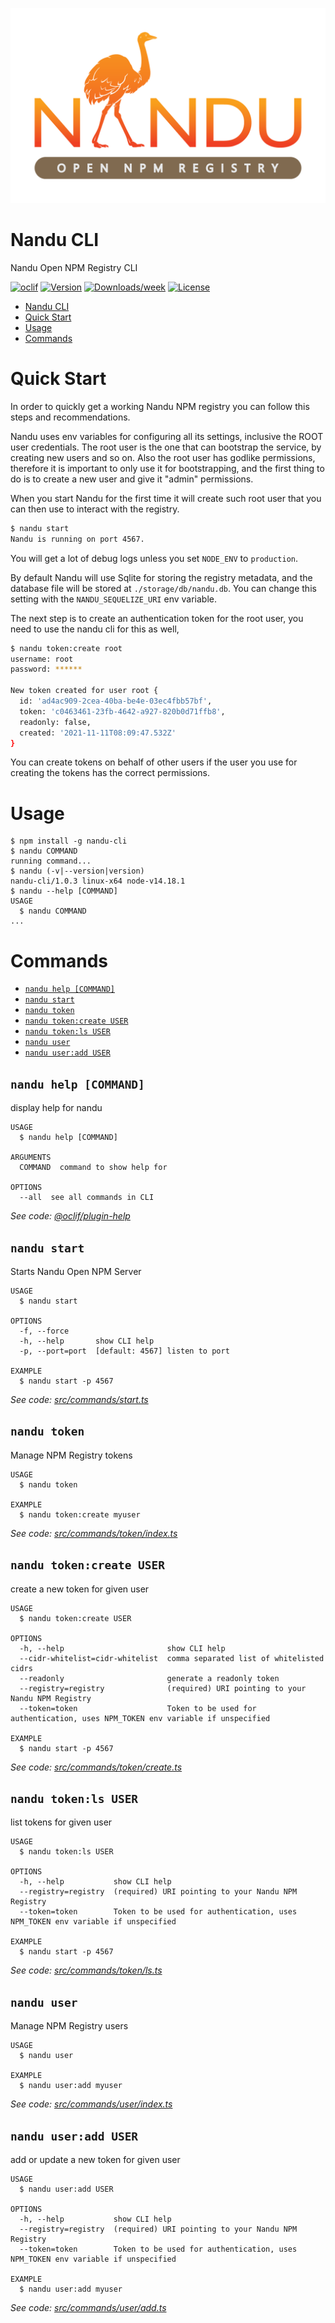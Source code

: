 
![nandu](https://github.com/taskforcesh/nandu/blob/assets/nandu.png?raw=true)

# Nandu CLI

Nandu Open NPM Registry CLI

[![oclif](https://img.shields.io/badge/cli-oclif-brightgreen.svg)](https://oclif.io)
[![Version](https://img.shields.io/npm/v/nandu-cli.svg)](https://npmjs.org/package/nandu-cli)
[![Downloads/week](https://img.shields.io/npm/dw/nandu-cli.svg)](https://npmjs.org/package/nandu-cli)
[![License](https://img.shields.io/npm/l/nandu-cli.svg)](https://github.com/taskforcesh/nandu-cli/blob/master/package.json)

<!-- toc -->
* [Nandu CLI](#nandu-cli)
* [Quick Start](#quick-start)
* [Usage](#usage)
* [Commands](#commands)
<!-- tocstop -->

# Quick Start

In order to quickly get a working Nandu NPM registry you can follow this steps and recommendations.

Nandu uses env variables for configuring all its settings, inclusive the ROOT user credentials. The root
user is the one that can bootstrap the service, by creating new users and so on. Also the root user
has godlike permissions, therefore it is important to only use it for bootstrapping, and the first thing to
do is to create a new user and give it "admin" permissions.

When you start Nandu for the first time it will create such root user that you can then use to interact with the
registry. 

```bash
$ nandu start
Nandu is running on port 4567.
```

You will get a lot of debug logs unless you set ```NODE_ENV``` to ```production```.

By default Nandu will use Sqlite for storing the registry metadata, and the database file will be
stored at ```./storage/db/nandu.db```. You can change this setting with the ```NANDU_SEQUELIZE_URI``` env
variable.

The next step is to create an authentication token for the root user, you need to use the nandu cli for this as well,

```bash
$ nandu token:create root
username: root
password: ******

New token created for user root {
  id: 'ad4ac909-2cea-40ba-be4e-03ec4fbb57bf',
  token: 'c0463461-23fb-4642-a927-820b0d71ffb8',
  readonly: false,
  created: '2021-11-11T08:09:47.532Z'
}
```

You can create tokens on behalf of other users if the user you use for creating the tokens has the correct permissions.





# Usage

<!-- usage -->
```sh-session
$ npm install -g nandu-cli
$ nandu COMMAND
running command...
$ nandu (-v|--version|version)
nandu-cli/1.0.3 linux-x64 node-v14.18.1
$ nandu --help [COMMAND]
USAGE
  $ nandu COMMAND
...
```
<!-- usagestop -->

# Commands

<!-- commands -->
* [`nandu help [COMMAND]`](#nandu-help-command)
* [`nandu start`](#nandu-start)
* [`nandu token`](#nandu-token)
* [`nandu token:create USER`](#nandu-tokencreate-user)
* [`nandu token:ls USER`](#nandu-tokenls-user)
* [`nandu user`](#nandu-user)
* [`nandu user:add USER`](#nandu-useradd-user)

## `nandu help [COMMAND]`

display help for nandu

```
USAGE
  $ nandu help [COMMAND]

ARGUMENTS
  COMMAND  command to show help for

OPTIONS
  --all  see all commands in CLI
```

_See code: [@oclif/plugin-help](https://github.com/oclif/plugin-help/blob/v3.2.4/src/commands/help.ts)_

## `nandu start`

Starts Nandu Open NPM Server

```
USAGE
  $ nandu start

OPTIONS
  -f, --force
  -h, --help       show CLI help
  -p, --port=port  [default: 4567] listen to port

EXAMPLE
  $ nandu start -p 4567
```

_See code: [src/commands/start.ts](https://github.com/taskforcesh/nandu-cli/blob/v1.0.3/src/commands/start.ts)_

## `nandu token`

Manage NPM Registry tokens

```
USAGE
  $ nandu token

EXAMPLE
  $ nandu token:create myuser
```

_See code: [src/commands/token/index.ts](https://github.com/taskforcesh/nandu-cli/blob/v1.0.3/src/commands/token/index.ts)_

## `nandu token:create USER`

create a new token for given user

```
USAGE
  $ nandu token:create USER

OPTIONS
  -h, --help                       show CLI help
  --cidr-whitelist=cidr-whitelist  comma separated list of whitelisted cidrs
  --readonly                       generate a readonly token
  --registry=registry              (required) URI pointing to your Nandu NPM Registry
  --token=token                    Token to be used for authentication, uses NPM_TOKEN env variable if unspecified

EXAMPLE
  $ nandu start -p 4567
```

_See code: [src/commands/token/create.ts](https://github.com/taskforcesh/nandu-cli/blob/v1.0.3/src/commands/token/create.ts)_

## `nandu token:ls USER`

list tokens for given user

```
USAGE
  $ nandu token:ls USER

OPTIONS
  -h, --help           show CLI help
  --registry=registry  (required) URI pointing to your Nandu NPM Registry
  --token=token        Token to be used for authentication, uses NPM_TOKEN env variable if unspecified

EXAMPLE
  $ nandu start -p 4567
```

_See code: [src/commands/token/ls.ts](https://github.com/taskforcesh/nandu-cli/blob/v1.0.3/src/commands/token/ls.ts)_

## `nandu user`

Manage NPM Registry users

```
USAGE
  $ nandu user

EXAMPLE
  $ nandu user:add myuser
```

_See code: [src/commands/user/index.ts](https://github.com/taskforcesh/nandu-cli/blob/v1.0.3/src/commands/user/index.ts)_

## `nandu user:add USER`

add or update a new token for given user

```
USAGE
  $ nandu user:add USER

OPTIONS
  -h, --help           show CLI help
  --registry=registry  (required) URI pointing to your Nandu NPM Registry
  --token=token        Token to be used for authentication, uses NPM_TOKEN env variable if unspecified

EXAMPLE
  $ nandu user:add myuser
```

_See code: [src/commands/user/add.ts](https://github.com/taskforcesh/nandu-cli/blob/v1.0.3/src/commands/user/add.ts)_
<!-- commandsstop -->
